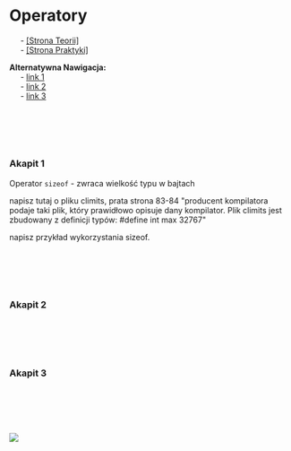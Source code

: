 # Operatory
&nbsp;&nbsp;&nbsp;&nbsp; - [[Strona Teorii]](#podsumowanie-classic-builder) \
&nbsp;&nbsp;&nbsp;&nbsp; - [[Strona Praktyki]](#program-11--productfile--guitar) 

**Alternatywna Nawigacja:**  
&nbsp;&nbsp;&nbsp;&nbsp; - [link 1]() \
&nbsp;&nbsp;&nbsp;&nbsp; - [link 2]() \
&nbsp;&nbsp;&nbsp;&nbsp; - [link 3]()


<br/><br/>
-------------
### Akapit 1


Operator `sizeof` - zwraca wielkość typu w bajtach

napisz tutaj o pliku climits, prata strona 83-84
"producent kompilatora podaje taki plik, który prawidłowo opisuje dany kompilator.
Plik climits jest zbudowany z definicji typów:
#define int max 32767"

napisz przykład wykorzystania sizeof.



<br/><br/>
-------------
### Akapit 2


<br/><br/>
-------------
### Akapit 3


<br/><br/>
-------------
![](https://github.com/Ptysiek/resources/blob/master/Ver2.PNG)
